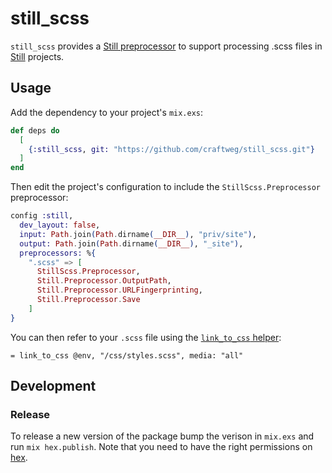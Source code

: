 # still_scss

`still_scss` provides a [Still preprocessor](https://hexdocs.pm/still/preprocessors.html#custom-preprocessors) to support processing .scss files in [Still](https://stillstatic.io/) projects.

## Usage

Add the dependency to your project's `mix.exs`:

```elixir
def deps do
  [
    {:still_scss, git: "https://github.com/craftweg/still_scss.git"}
  ]
end
```

Then edit the project's configuration to include the `StillScss.Preprocessor` preprocessor:

```exs
config :still,
  dev_layout: false,
  input: Path.join(Path.dirname(__DIR__), "priv/site"),
  output: Path.join(Path.dirname(__DIR__), "_site"),
  preprocessors: %{
    ".scss" => [
      StillScss.Preprocessor,
      Still.Preprocessor.OutputPath,
      Still.Preprocessor.URLFingerprinting,
      Still.Preprocessor.Save
    ]
}
```

You can then refer to your `.scss` file using the [`link_to_css` helper](https://hexdocs.pm/still/Still.Compiler.TemplateHelpers.html#link_to_css/3):

```slime
= link_to_css @env, "/css/styles.scss", media: "all"
```

## Development

### Release

To release a new version of the package bump the verison in `mix.exs` and run `mix hex.publish`. Note that you need to have the right permissions on [hex](https://hex.pm).
